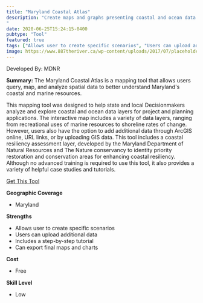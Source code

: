 ```yaml
---
title: "Maryland Coastal Atlas"
description: "Create maps and graphs presenting coastal and ocean data in Maryland
"
date: 2020-06-25T15:24:15-0400
pubtype: "Tool"
featured: true
tags: ["Allows user to create specific scenarios", "Users can upload additional data", "Includes a step-by-step tutorial", "Can export final maps and charts"]
image: https://www.887theriver.ca/wp-content/uploads/2017/07/placeholder.jpg
---
```

Developed By: MDNR

**Summary:** The Maryland Coastal Atlas is a mapping tool that allows users query, map, and analyze spatial data to better understand Maryland's coastal and marine resources. 

This mapping tool was designed to help state and local Decisionmakers analyze and explore coastal and ocean data layers for project and planning applications. The interactive map includes a variety of data layers, ranging from recreational uses of marine resources to shoreline rates of change. However, users also have the option to add additional data through ArcGIS online, URL links, or by uploading GIS data. This tool includes a coastal resiliency assessment layer, developed by the Maryland Department of Natural Resources and The Nature conservancy to identity priority restoration and conservation areas for enhancing coastal resiliency. Although no advanced training is required to use this tool, it also provides a variety of helpful case studies and tutorials.

<a href="https://gisapps.dnr.state.md.us/coastalatlas/WAB2/" target="_blank">Get This Tool</a>

__**Geographic Coverage**__
-  Maryland

__**Strengths**__
-  Allows user to create specific scenarios
-  Users can upload additional data
-  Includes a step-by-step tutorial
-  Can export final maps and charts

__**Cost**__
- Free

__**Skill Level**__
- Low
